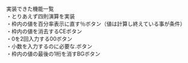 実装できた機能一覧<br>
・とりあえず四則演算を実装<br>
・枠内の値を百分率表示に直す％ボタン（値は計算し終えている事が条件）<br>
・枠内の値を消去するCEボタン<br>
・0を2回入力する00ボタン<br>
・小数を入力するのに必要な.ボタン<br>
・枠内の値の最後の1桁を消すBGボタン<br>